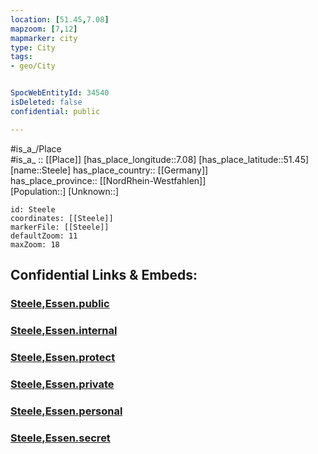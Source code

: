 ```yaml
---
location: [51.45,7.08] 
mapzoom: [7,12] 
mapmarker: city 
type: City
tags:
- geo/City


SpocWebEntityId: 34540
isDeleted: false
confidential: public

---
```

#is_a_/Place  
#is_a_ :: [[Place]] 
[has_place_longitude::7.08] 
[has_place_latitude::51.45] 
[name::Steele] 
has_place_country:: [[Germany]]  
has_place_province:: [[NordRhein-Westfahlen]]  
[Population::] 
[Unknown::] 


```leaflet
id: Steele
coordinates: [[Steele]] 
markerFile: [[Steele]] 
defaultZoom: 11 
maxZoom: 18
```


## Confidential Links & Embeds: 

### [Steele,Essen.public](/_public/\Earth\Continent\Europe\Europe~Central\Germany\Germany~West\Nordrhein-Westfalen\counties~NW\Essen,RuhrSteele,Essen.public.md) 

### [Steele,Essen.internal](/_internal/\Earth\Continent\Europe\Europe~Central\Germany\Germany~West\Nordrhein-Westfalen\counties~NW\Essen,RuhrSteele,Essen.internal.md) 

### [Steele,Essen.protect](/_protect/\Earth\Continent\Europe\Europe~Central\Germany\Germany~West\Nordrhein-Westfalen\counties~NW\Essen,RuhrSteele,Essen.protect.md) 

### [Steele,Essen.private](/_private/\Earth\Continent\Europe\Europe~Central\Germany\Germany~West\Nordrhein-Westfalen\counties~NW\Essen,RuhrSteele,Essen.private.md) 

### [Steele,Essen.personal](/_personal/\Earth\Continent\Europe\Europe~Central\Germany\Germany~West\Nordrhein-Westfalen\counties~NW\Essen,RuhrSteele,Essen.personal.md) 

### [Steele,Essen.secret](/_secret/\Earth\Continent\Europe\Europe~Central\Germany\Germany~West\Nordrhein-Westfalen\counties~NW\Essen,RuhrSteele,Essen.secret.md)

